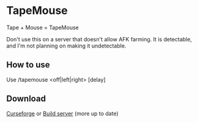 TapeMouse
=========

Tape + Mouse = TapeMouse

Don't use this on a server that doesn't allow AFK farming.
It is detectable, and I'm not planning on making it undetectable.

How to use
----------

Use /tapemouse <off|left|right> [delay]


Download
--------

[Curseforge](http://minecraft.curseforge.com/mc-mods/223065-tapemouse) or 
[Build server](http://jenkins.dries007.net/job/TapeMouse/) (more up to date)
